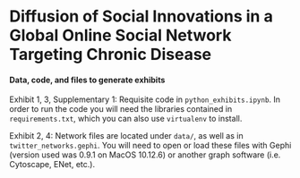 # Diffusion of Social Innovations in a Global Online Social Network Targeting Chronic Disease
#### Data, code, and files to generate exhibits 

Exhibit 1, 3, Supplementary 1: Requisite code in `python_exhibits.ipynb`. In order to run the code you will need the libraries contained in `requirements.txt`, which you can also use `virtualenv` to install. 

Exhibit 2, 4: Network files are located under `data/`, as well as in `twitter_networks.gephi`. You will need to open or load these files with Gephi (version used was 0.9.1 on MacOS 10.12.6) or another graph software (i.e. Cytoscape, ENet, etc.).
